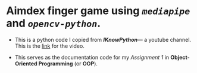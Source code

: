# **Aimdex finger game using *`mediapipe`* and *`opencv-python`*.**

- This is a python code I copied from ***IKnowPython***— a youtube channel. This is the [link](https://youtu.be/k6_EUJUaQbg?si=b3btI7hfpMp7yHfd) for the video.

- This serves as the documentation code for my *Assignment 1* in **Object-Oriented Programming** (or **OOP**).